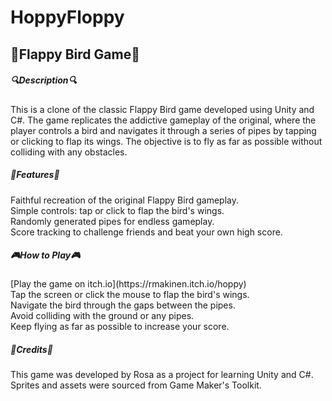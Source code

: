 # HoppyFloppy

<h2>🐤Flappy Bird Game🐤</h2>

<h5>🔍Description🔍</h5>
This is a clone of the classic Flappy Bird game developed using Unity and C#. The game replicates the addictive gameplay of the original, where the player controls a bird and navigates it through a series of pipes by tapping or clicking to flap its wings. The objective is to fly as far as possible without colliding with any obstacles.

<h5>🚀Features🚀</h5>
Faithful recreation of the original Flappy Bird gameplay.<br>
Simple controls: tap or click to flap the bird's wings.<br>
Randomly generated pipes for endless gameplay.<br>
Score tracking to challenge friends and beat your own high score.<br>

<h5>🎮How to Play🎮</h5>
[Play the game on itch.io](https://rmakinen.itch.io/hoppy)<br>
Tap the screen or click the mouse to flap the bird's wings.<br>
Navigate the bird through the gaps between the pipes.<br>
Avoid colliding with the ground or any pipes.<br>
Keep flying as far as possible to increase your score.<br>
  
<h5>🙏Credits🙏</h5>
This game was developed by Rosa as a project for learning Unity and C#.<br>
Sprites and assets were sourced from Game Maker's Toolkit.

